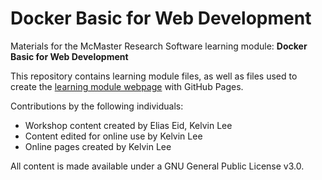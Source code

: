 # Docker Basic for Web Development

Materials for the McMaster Research Software learning module: **Docker Basic for Web Development**  

This repository contains learning module files, as well as files used to create the [learning module webpage](https://mcmasterrs.github.io/docker4web) with GitHub Pages.  

Contributions by the following individuals: 
- Workshop content created by Elias Eid, Kelvin Lee 
- Content edited for online use by Kelvin Lee  
- Online pages created by Kelvin Lee  

All content is made available under a GNU General Public License v3.0.  
